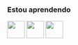 ### Estou aprendendo  

<img src="https://cdn.jsdelivr.net/gh/devicons/devicon/icons/linux/linux-plain.svg" width="40" height="40"/>      
<img src="https://cdn.jsdelivr.net/gh/devicons/devicon/icons/python/python-original.svg" width="40" height="40"/> 
<img src="https://cdn.jsdelivr.net/gh/devicons/devicon/icons/javascript/javascript-plain.svg" width="40" height="40"/>
